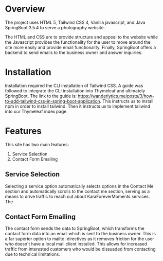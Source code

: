 # Overview

The project uses HTML 5, Tailwind CSS 4, Vanilla javascript, and Java SpringBoot 3.5.4 to serve a photography website. 

The HTML and CSS are to provide structure and appeal to the website while the Javascript provides the functionality for the user
to move around the site more easily and provide email functionality. Finally, SpringBoot offers a backend to send emails
to the business owner and answer inquiries.

# Installation 

Installation required the CLI installation of Tailwind CSS. A guide was followed to integrate the CLI installation into 
Thymeleaf and ultimately SpringBoot. The link to the guide is: https://wanderlytics.me/posts/3/how-to-add-tailwind-css-in-spring-boot-application.
This instructs us to install npm in order to install tailwind. Then it instructs us to implement tailwind into our Thymeleaf
index page.

# Features

This site has two main features: 

1. Service Selection
2. Contact Form Emailing

## Service Selection

Selecting a service option automatically selects options in the Contact Me section and 
automatically scrolls to the contact me section, serving as a means to drive traffic to reach out about KaraForeverMoments services.
The 

## Contact Form Emailing

The contact form sends the data to SpringBoot, which transforms the contact form data into an email which is sent to the
business owner. This is a far superior option to mailto: directives as it removes friction for the user who doesn't have a
local mail client installed. This allows for increased traffic from interested customers who would be dissuaded from contacting
due to technical limitations.